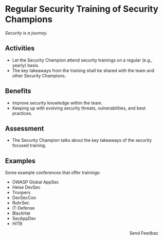 # Regular Security Training of Security Champions

*Security is a journey.*

## Activities

- Let the Security Champion attend security trainings on a regular (e.g., yearly) basis.
- The key takeaways from the training shall be shared with the team and other Security Champions.

## Benefits

- Improve security knowledge within the team.
- Keeping up with evolving security threats, vulnerabilities, and best practices.

## Assessment

- The Security Champion talks about the key takeaways of the security focused training.

## Examples

Some example conferences that offer trainings:
- OWASP Global AppSec
- Heise DevSec
- Troopers
- DevSecCon
- RuhrSec
- IT-Defense
- BlackHat
- SecAppDev
- HITB

<p align="right">Send Feedbac</p>
